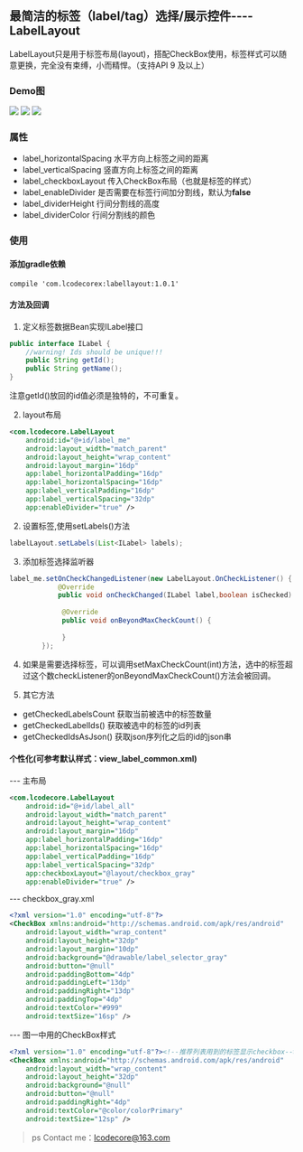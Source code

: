 ## 最简洁的标签（label/tag）选择/展示控件----LabelLayout
LabelLayout只是用于标签布局(layout)，搭配CheckBox使用，标签样式可以随意更换，完全没有束缚，小而精悍。（支持API 9 及以上）

### Demo图
![](art/image0.png)  ![](art/image1.jpg)  ![](art/image2.jpg)

### 属性
- label_horizontalSpacing  水平方向上标签之间的距离
- label_verticalSpacing  竖直方向上标签之间的距离
- label_checkboxLayout  传入CheckBox布局（也就是标签的样式） 
- label_enableDivider  是否需要在标签行间加分割线，默认为**false**
- label_dividerHeight  行间分割线的高度
- label_dividerColor 行间分割线的颜色

### 使用
#### 添加gradle依赖
```
compile 'com.lcodecorex:labellayout:1.0.1'
```

#### 方法及回调
1. 定义标签数据Bean实现ILabel接口
```java
public interface ILabel {
    //warning! Ids should be unique!!!
    public String getId();
    public String getName();
}
```
注意getId()放回的id值必须是独特的，不可重复。

2. layout布局
```xml
<com.lcodecore.LabelLayout
    android:id="@+id/label_me"
    android:layout_width="match_parent"
    android:layout_height="wrap_content"
    android:layout_margin="16dp"
    app:label_horizontalPadding="16dp"
    app:label_horizontalSpacing="16dp"
    app:label_verticalPadding="16dp"
    app:label_verticalSpacing="32dp"
    app:enableDivider="true" />
```

2. 设置标签,使用setLabels()方法
```java
labelLayout.setLabels(List<ILabel> labels);
```

3. 添加标签选择监听器
```java
label_me.setOnCheckChangedListener(new LabelLayout.OnCheckListener() {
            @Override
            public void onCheckChanged(ILabel label,boolean isChecked) {}
            
             @Override
             public void onBeyondMaxCheckCount() {
             
             }
        });
```

4. 如果是需要选择标签，可以调用setMaxCheckCount(int)方法，选中的标签超过这个数checkListener的onBeyondMaxCheckCount()方法会被回调。

6. 其它方法
- getCheckedLabelsCount 获取当前被选中的标签数量
- getCheckedLabelIds() 获取被选中的标签的id列表
- getCheckedIdsAsJson() 获取json序列化之后的id的json串

#### 个性化(可参考默认样式：view_label_common.xml)
--- 主布局
```xml
<com.lcodecore.LabelLayout
    android:id="@+id/label_all"
    android:layout_width="match_parent"
    android:layout_height="wrap_content"
    android:layout_margin="16dp"
    app:label_horizontalPadding="16dp"
    app:label_horizontalSpacing="16dp"
    app:label_verticalPadding="16dp"
    app:label_verticalSpacing="32dp"
    app:checkboxLayout="@layout/checkbox_gray"
    app:enableDivider="true" />
```

--- checkbox_gray.xml
```xml
<?xml version="1.0" encoding="utf-8"?>
<CheckBox xmlns:android="http://schemas.android.com/apk/res/android"
    android:layout_width="wrap_content"
    android:layout_height="32dp"
    android:layout_margin="10dp"
    android:background="@drawable/label_selector_gray"
    android:button="@null"
    android:paddingBottom="4dp"
    android:paddingLeft="13dp"
    android:paddingRight="13dp"
    android:paddingTop="4dp"
    android:textColor="#999"
    android:textSize="16sp" />
```

--- 图一中用的CheckBox样式
```xml
<?xml version="1.0" encoding="utf-8"?><!--推荐列表用到的标签显示checkbox-->
<CheckBox xmlns:android="http://schemas.android.com/apk/res/android"
    android:layout_width="wrap_content"
    android:layout_height="32dp"
    android:background="@null"
    android:button="@null"
    android:paddingRight="4dp"
    android:textColor="@color/colorPrimary"
    android:textSize="12sp" />
```

> ps
> Contact me：lcodecore@163.com
